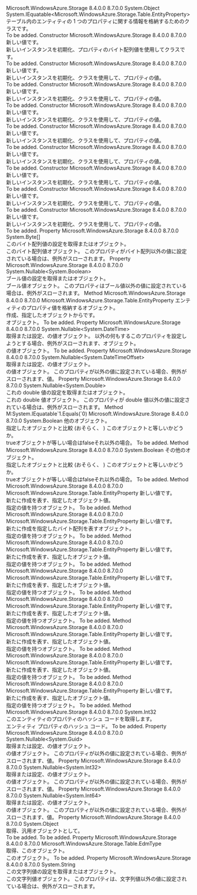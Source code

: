 <Type Name="EntityProperty" FullName="Microsoft.WindowsAzure.Storage.Table.EntityProperty">
  <TypeSignature Language="C#" Value="public sealed class EntityProperty : IEquatable&lt;Microsoft.WindowsAzure.Storage.Table.EntityProperty&gt;" />
  <TypeSignature Language="ILAsm" Value=".class public auto ansi sealed beforefieldinit EntityProperty extends System.Object implements class System.IEquatable`1&lt;class Microsoft.WindowsAzure.Storage.Table.EntityProperty&gt;" />
  <TypeSignature Language="DocId" Value="T:Microsoft.WindowsAzure.Storage.Table.EntityProperty" />
  <TypeSignature Language="VB.NET" Value="Public NotInheritable Class EntityProperty&#xA;Implements IEquatable(Of EntityProperty)" />
  <TypeSignature Language="F#" Value="type EntityProperty = class&#xA;    interface IEquatable&lt;EntityProperty&gt;" />
  <AssemblyInfo>
    <AssemblyName>Microsoft.WindowsAzure.Storage</AssemblyName>
    <AssemblyVersion>8.4.0.0</AssemblyVersion>
    <AssemblyVersion>8.7.0.0</AssemblyVersion>
  </AssemblyInfo>
  <Base>
    <BaseTypeName>System.Object</BaseTypeName>
  </Base>
  <Interfaces>
    <Interface>
      <InterfaceName>System.IEquatable&lt;Microsoft.WindowsAzure.Storage.Table.EntityProperty&gt;</InterfaceName>
    </Interface>
  </Interfaces>
  <Docs>
    <summary>
            テーブル内のエンティティの 1 つのプロパティに関する情報を格納するためのクラスです。
            </summary>
    <remarks>To be added.</remarks>
  </Docs>
  <Members>
    <Member MemberName=".ctor">
      <MemberSignature Language="C#" Value="public EntityProperty (byte[] input);" />
      <MemberSignature Language="ILAsm" Value=".method public hidebysig specialname rtspecialname instance void .ctor(unsigned int8[] input) cil managed" />
      <MemberSignature Language="DocId" Value="M:Microsoft.WindowsAzure.Storage.Table.EntityProperty.#ctor(System.Byte[])" />
      <MemberSignature Language="VB.NET" Value="Public Sub New (input As Byte())" />
      <MemberSignature Language="F#" Value="new Microsoft.WindowsAzure.Storage.Table.EntityProperty : byte[] -&gt; Microsoft.WindowsAzure.Storage.Table.EntityProperty" Usage="new Microsoft.WindowsAzure.Storage.Table.EntityProperty input" />
      <MemberType>Constructor</MemberType>
      <AssemblyInfo>
        <AssemblyName>Microsoft.WindowsAzure.Storage</AssemblyName>
        <AssemblyVersion>8.4.0.0</AssemblyVersion>
        <AssemblyVersion>8.7.0.0</AssemblyVersion>
      </AssemblyInfo>
      <Parameters>
        <Parameter Name="input" Type="System.Byte[]" />
      </Parameters>
      <Docs>
        <param name="input">新しい値<see cref="T:Microsoft.WindowsAzure.Storage.Table.EntityProperty" />です。</param>
        <summary>
            新しいインスタンスを初期化、<see cref="T:Microsoft.WindowsAzure.Storage.Table.EntityProperty" />プロパティのバイト配列値を使用してクラスです。
            </summary>
        <remarks>To be added.</remarks>
      </Docs>
    </Member>
    <Member MemberName=".ctor">
      <MemberSignature Language="C#" Value="public EntityProperty (Nullable&lt;bool&gt; input);" />
      <MemberSignature Language="ILAsm" Value=".method public hidebysig specialname rtspecialname instance void .ctor(valuetype System.Nullable`1&lt;bool&gt; input) cil managed" />
      <MemberSignature Language="DocId" Value="M:Microsoft.WindowsAzure.Storage.Table.EntityProperty.#ctor(System.Nullable{System.Boolean})" />
      <MemberSignature Language="VB.NET" Value="Public Sub New (input As Nullable(Of Boolean))" />
      <MemberSignature Language="F#" Value="new Microsoft.WindowsAzure.Storage.Table.EntityProperty : Nullable&lt;bool&gt; -&gt; Microsoft.WindowsAzure.Storage.Table.EntityProperty" Usage="new Microsoft.WindowsAzure.Storage.Table.EntityProperty input" />
      <MemberType>Constructor</MemberType>
      <AssemblyInfo>
        <AssemblyName>Microsoft.WindowsAzure.Storage</AssemblyName>
        <AssemblyVersion>8.4.0.0</AssemblyVersion>
        <AssemblyVersion>8.7.0.0</AssemblyVersion>
      </AssemblyInfo>
      <Parameters>
        <Parameter Name="input" Type="System.Nullable&lt;System.Boolean&gt;" />
      </Parameters>
      <Docs>
        <param name="input">新しい値<see cref="T:Microsoft.WindowsAzure.Storage.Table.EntityProperty" />です。</param>
        <summary>
            新しいインスタンスを初期化、<see cref="T:Microsoft.WindowsAzure.Storage.Table.EntityProperty" />クラスを使用して、<see cref="T:System.Boolean" />プロパティの値。
            </summary>
        <remarks>To be added.</remarks>
      </Docs>
    </Member>
    <Member MemberName=".ctor">
      <MemberSignature Language="C#" Value="public EntityProperty (Nullable&lt;DateTime&gt; input);" />
      <MemberSignature Language="ILAsm" Value=".method public hidebysig specialname rtspecialname instance void .ctor(valuetype System.Nullable`1&lt;valuetype System.DateTime&gt; input) cil managed" />
      <MemberSignature Language="DocId" Value="M:Microsoft.WindowsAzure.Storage.Table.EntityProperty.#ctor(System.Nullable{System.DateTime})" />
      <MemberSignature Language="VB.NET" Value="Public Sub New (input As Nullable(Of DateTime))" />
      <MemberSignature Language="F#" Value="new Microsoft.WindowsAzure.Storage.Table.EntityProperty : Nullable&lt;DateTime&gt; -&gt; Microsoft.WindowsAzure.Storage.Table.EntityProperty" Usage="new Microsoft.WindowsAzure.Storage.Table.EntityProperty input" />
      <MemberType>Constructor</MemberType>
      <AssemblyInfo>
        <AssemblyName>Microsoft.WindowsAzure.Storage</AssemblyName>
        <AssemblyVersion>8.4.0.0</AssemblyVersion>
        <AssemblyVersion>8.7.0.0</AssemblyVersion>
      </AssemblyInfo>
      <Parameters>
        <Parameter Name="input" Type="System.Nullable&lt;System.DateTime&gt;" />
      </Parameters>
      <Docs>
        <param name="input">新しい値<see cref="T:Microsoft.WindowsAzure.Storage.Table.EntityProperty" />です。</param>
        <summary>
            新しいインスタンスを初期化、<see cref="T:Microsoft.WindowsAzure.Storage.Table.EntityProperty" />クラスを使用して、<see cref="P:Microsoft.WindowsAzure.Storage.Table.EntityProperty.DateTime" />プロパティの値。
            </summary>
        <remarks>To be added.</remarks>
      </Docs>
    </Member>
    <Member MemberName=".ctor">
      <MemberSignature Language="C#" Value="public EntityProperty (Nullable&lt;DateTimeOffset&gt; input);" />
      <MemberSignature Language="ILAsm" Value=".method public hidebysig specialname rtspecialname instance void .ctor(valuetype System.Nullable`1&lt;valuetype System.DateTimeOffset&gt; input) cil managed" />
      <MemberSignature Language="DocId" Value="M:Microsoft.WindowsAzure.Storage.Table.EntityProperty.#ctor(System.Nullable{System.DateTimeOffset})" />
      <MemberSignature Language="VB.NET" Value="Public Sub New (input As Nullable(Of DateTimeOffset))" />
      <MemberSignature Language="F#" Value="new Microsoft.WindowsAzure.Storage.Table.EntityProperty : Nullable&lt;DateTimeOffset&gt; -&gt; Microsoft.WindowsAzure.Storage.Table.EntityProperty" Usage="new Microsoft.WindowsAzure.Storage.Table.EntityProperty input" />
      <MemberType>Constructor</MemberType>
      <AssemblyInfo>
        <AssemblyName>Microsoft.WindowsAzure.Storage</AssemblyName>
        <AssemblyVersion>8.4.0.0</AssemblyVersion>
        <AssemblyVersion>8.7.0.0</AssemblyVersion>
      </AssemblyInfo>
      <Parameters>
        <Parameter Name="input" Type="System.Nullable&lt;System.DateTimeOffset&gt;" />
      </Parameters>
      <Docs>
        <param name="input">新しい値<see cref="T:Microsoft.WindowsAzure.Storage.Table.EntityProperty" />です。</param>
        <summary>
            新しいインスタンスを初期化、<see cref="T:Microsoft.WindowsAzure.Storage.Table.EntityProperty" />クラスを使用して、<see cref="T:System.DateTimeOffset" />プロパティの値。
            </summary>
        <remarks>To be added.</remarks>
      </Docs>
    </Member>
    <Member MemberName=".ctor">
      <MemberSignature Language="C#" Value="public EntityProperty (Nullable&lt;double&gt; input);" />
      <MemberSignature Language="ILAsm" Value=".method public hidebysig specialname rtspecialname instance void .ctor(valuetype System.Nullable`1&lt;float64&gt; input) cil managed" />
      <MemberSignature Language="DocId" Value="M:Microsoft.WindowsAzure.Storage.Table.EntityProperty.#ctor(System.Nullable{System.Double})" />
      <MemberSignature Language="VB.NET" Value="Public Sub New (input As Nullable(Of Double))" />
      <MemberSignature Language="F#" Value="new Microsoft.WindowsAzure.Storage.Table.EntityProperty : Nullable&lt;double&gt; -&gt; Microsoft.WindowsAzure.Storage.Table.EntityProperty" Usage="new Microsoft.WindowsAzure.Storage.Table.EntityProperty input" />
      <MemberType>Constructor</MemberType>
      <AssemblyInfo>
        <AssemblyName>Microsoft.WindowsAzure.Storage</AssemblyName>
        <AssemblyVersion>8.4.0.0</AssemblyVersion>
        <AssemblyVersion>8.7.0.0</AssemblyVersion>
      </AssemblyInfo>
      <Parameters>
        <Parameter Name="input" Type="System.Nullable&lt;System.Double&gt;" />
      </Parameters>
      <Docs>
        <param name="input">新しい値<see cref="T:Microsoft.WindowsAzure.Storage.Table.EntityProperty" />です。</param>
        <summary>
            新しいインスタンスを初期化、<see cref="T:Microsoft.WindowsAzure.Storage.Table.EntityProperty" />クラスを使用して、<see cref="T:System.Double" />プロパティの値。
            </summary>
        <remarks>To be added.</remarks>
      </Docs>
    </Member>
    <Member MemberName=".ctor">
      <MemberSignature Language="C#" Value="public EntityProperty (Nullable&lt;Guid&gt; input);" />
      <MemberSignature Language="ILAsm" Value=".method public hidebysig specialname rtspecialname instance void .ctor(valuetype System.Nullable`1&lt;valuetype System.Guid&gt; input) cil managed" />
      <MemberSignature Language="DocId" Value="M:Microsoft.WindowsAzure.Storage.Table.EntityProperty.#ctor(System.Nullable{System.Guid})" />
      <MemberSignature Language="VB.NET" Value="Public Sub New (input As Nullable(Of Guid))" />
      <MemberSignature Language="F#" Value="new Microsoft.WindowsAzure.Storage.Table.EntityProperty : Nullable&lt;Guid&gt; -&gt; Microsoft.WindowsAzure.Storage.Table.EntityProperty" Usage="new Microsoft.WindowsAzure.Storage.Table.EntityProperty input" />
      <MemberType>Constructor</MemberType>
      <AssemblyInfo>
        <AssemblyName>Microsoft.WindowsAzure.Storage</AssemblyName>
        <AssemblyVersion>8.4.0.0</AssemblyVersion>
        <AssemblyVersion>8.7.0.0</AssemblyVersion>
      </AssemblyInfo>
      <Parameters>
        <Parameter Name="input" Type="System.Nullable&lt;System.Guid&gt;" />
      </Parameters>
      <Docs>
        <param name="input">新しい値<see cref="T:Microsoft.WindowsAzure.Storage.Table.EntityProperty" />です。</param>
        <summary>
            新しいインスタンスを初期化、<see cref="T:Microsoft.WindowsAzure.Storage.Table.EntityProperty" />クラスを使用して、<see cref="T:System.Guid" />プロパティの値。
            </summary>
        <remarks>To be added.</remarks>
      </Docs>
    </Member>
    <Member MemberName=".ctor">
      <MemberSignature Language="C#" Value="public EntityProperty (Nullable&lt;int&gt; input);" />
      <MemberSignature Language="ILAsm" Value=".method public hidebysig specialname rtspecialname instance void .ctor(valuetype System.Nullable`1&lt;int32&gt; input) cil managed" />
      <MemberSignature Language="DocId" Value="M:Microsoft.WindowsAzure.Storage.Table.EntityProperty.#ctor(System.Nullable{System.Int32})" />
      <MemberSignature Language="VB.NET" Value="Public Sub New (input As Nullable(Of Integer))" />
      <MemberSignature Language="F#" Value="new Microsoft.WindowsAzure.Storage.Table.EntityProperty : Nullable&lt;int&gt; -&gt; Microsoft.WindowsAzure.Storage.Table.EntityProperty" Usage="new Microsoft.WindowsAzure.Storage.Table.EntityProperty input" />
      <MemberType>Constructor</MemberType>
      <AssemblyInfo>
        <AssemblyName>Microsoft.WindowsAzure.Storage</AssemblyName>
        <AssemblyVersion>8.4.0.0</AssemblyVersion>
        <AssemblyVersion>8.7.0.0</AssemblyVersion>
      </AssemblyInfo>
      <Parameters>
        <Parameter Name="input" Type="System.Nullable&lt;System.Int32&gt;" />
      </Parameters>
      <Docs>
        <param name="input">新しい値<see cref="T:Microsoft.WindowsAzure.Storage.Table.EntityProperty" />です。</param>
        <summary>
            新しいインスタンスを初期化、<see cref="T:Microsoft.WindowsAzure.Storage.Table.EntityProperty" />クラスを使用して、<see cref="T:System.Int32" />プロパティの値。
            </summary>
        <remarks>To be added.</remarks>
      </Docs>
    </Member>
    <Member MemberName=".ctor">
      <MemberSignature Language="C#" Value="public EntityProperty (Nullable&lt;long&gt; input);" />
      <MemberSignature Language="ILAsm" Value=".method public hidebysig specialname rtspecialname instance void .ctor(valuetype System.Nullable`1&lt;int64&gt; input) cil managed" />
      <MemberSignature Language="DocId" Value="M:Microsoft.WindowsAzure.Storage.Table.EntityProperty.#ctor(System.Nullable{System.Int64})" />
      <MemberSignature Language="VB.NET" Value="Public Sub New (input As Nullable(Of Long))" />
      <MemberSignature Language="F#" Value="new Microsoft.WindowsAzure.Storage.Table.EntityProperty : Nullable&lt;int64&gt; -&gt; Microsoft.WindowsAzure.Storage.Table.EntityProperty" Usage="new Microsoft.WindowsAzure.Storage.Table.EntityProperty input" />
      <MemberType>Constructor</MemberType>
      <AssemblyInfo>
        <AssemblyName>Microsoft.WindowsAzure.Storage</AssemblyName>
        <AssemblyVersion>8.4.0.0</AssemblyVersion>
        <AssemblyVersion>8.7.0.0</AssemblyVersion>
      </AssemblyInfo>
      <Parameters>
        <Parameter Name="input" Type="System.Nullable&lt;System.Int64&gt;" />
      </Parameters>
      <Docs>
        <param name="input">新しい値<see cref="T:Microsoft.WindowsAzure.Storage.Table.EntityProperty" />です。</param>
        <summary>
            新しいインスタンスを初期化、<see cref="T:Microsoft.WindowsAzure.Storage.Table.EntityProperty" />クラスを使用して、<see cref="T:System.Int64" />プロパティの値。
            </summary>
        <remarks>To be added.</remarks>
      </Docs>
    </Member>
    <Member MemberName=".ctor">
      <MemberSignature Language="C#" Value="public EntityProperty (string input);" />
      <MemberSignature Language="ILAsm" Value=".method public hidebysig specialname rtspecialname instance void .ctor(string input) cil managed" />
      <MemberSignature Language="DocId" Value="M:Microsoft.WindowsAzure.Storage.Table.EntityProperty.#ctor(System.String)" />
      <MemberSignature Language="VB.NET" Value="Public Sub New (input As String)" />
      <MemberSignature Language="F#" Value="new Microsoft.WindowsAzure.Storage.Table.EntityProperty : string -&gt; Microsoft.WindowsAzure.Storage.Table.EntityProperty" Usage="new Microsoft.WindowsAzure.Storage.Table.EntityProperty input" />
      <MemberType>Constructor</MemberType>
      <AssemblyInfo>
        <AssemblyName>Microsoft.WindowsAzure.Storage</AssemblyName>
        <AssemblyVersion>8.4.0.0</AssemblyVersion>
        <AssemblyVersion>8.7.0.0</AssemblyVersion>
      </AssemblyInfo>
      <Parameters>
        <Parameter Name="input" Type="System.String" />
      </Parameters>
      <Docs>
        <param name="input">新しい値<see cref="T:Microsoft.WindowsAzure.Storage.Table.EntityProperty" />です。</param>
        <summary>
            新しいインスタンスを初期化、<see cref="T:Microsoft.WindowsAzure.Storage.Table.EntityProperty" />クラスを使用して、<see cref="T:System.String" />プロパティの値。
            </summary>
        <remarks>To be added.</remarks>
      </Docs>
    </Member>
    <Member MemberName="BinaryValue">
      <MemberSignature Language="C#" Value="public byte[] BinaryValue { get; set; }" />
      <MemberSignature Language="ILAsm" Value=".property instance unsigned int8[] BinaryValue" />
      <MemberSignature Language="DocId" Value="P:Microsoft.WindowsAzure.Storage.Table.EntityProperty.BinaryValue" />
      <MemberSignature Language="VB.NET" Value="Public Property BinaryValue As Byte()" />
      <MemberSignature Language="F#" Value="member this.BinaryValue : byte[] with get, set" Usage="Microsoft.WindowsAzure.Storage.Table.EntityProperty.BinaryValue" />
      <MemberType>Property</MemberType>
      <AssemblyInfo>
        <AssemblyName>Microsoft.WindowsAzure.Storage</AssemblyName>
        <AssemblyVersion>8.4.0.0</AssemblyVersion>
        <AssemblyVersion>8.7.0.0</AssemblyVersion>
      </AssemblyInfo>
      <ReturnValue>
        <ReturnType>System.Byte[]</ReturnType>
      </ReturnValue>
      <Docs>
        <summary>
            このバイト配列値の設定を取得または<see cref="T:Microsoft.WindowsAzure.Storage.Table.EntityProperty" />オブジェクト。
            </summary>
        <value>このバイト配列値<see cref="T:Microsoft.WindowsAzure.Storage.Table.EntityProperty" />オブジェクト。</value>
        <remarks>このプロパティがバイト配列以外の値に設定されている場合は、例外がスローされます。</remarks>
      </Docs>
    </Member>
    <Member MemberName="BooleanValue">
      <MemberSignature Language="C#" Value="public Nullable&lt;bool&gt; BooleanValue { get; set; }" />
      <MemberSignature Language="ILAsm" Value=".property instance valuetype System.Nullable`1&lt;bool&gt; BooleanValue" />
      <MemberSignature Language="DocId" Value="P:Microsoft.WindowsAzure.Storage.Table.EntityProperty.BooleanValue" />
      <MemberSignature Language="VB.NET" Value="Public Property BooleanValue As Nullable(Of Boolean)" />
      <MemberSignature Language="F#" Value="member this.BooleanValue : Nullable&lt;bool&gt; with get, set" Usage="Microsoft.WindowsAzure.Storage.Table.EntityProperty.BooleanValue" />
      <MemberType>Property</MemberType>
      <AssemblyInfo>
        <AssemblyName>Microsoft.WindowsAzure.Storage</AssemblyName>
        <AssemblyVersion>8.4.0.0</AssemblyVersion>
        <AssemblyVersion>8.7.0.0</AssemblyVersion>
      </AssemblyInfo>
      <ReturnValue>
        <ReturnType>System.Nullable&lt;System.Boolean&gt;</ReturnType>
      </ReturnValue>
      <Docs>
        <summary>
            ブール値の設定を取得または<see cref="T:Microsoft.WindowsAzure.Storage.Table.EntityProperty" />オブジェクト。
            </summary>
        <value>ブール値<see cref="T:Microsoft.WindowsAzure.Storage.Table.EntityProperty" />オブジェクト。</value>
        <remarks>このプロパティはブール値以外の値に設定されている場合は、例外がスローされます。</remarks>
      </Docs>
    </Member>
    <Member MemberName="CreateEntityPropertyFromObject">
      <MemberSignature Language="C#" Value="public static Microsoft.WindowsAzure.Storage.Table.EntityProperty CreateEntityPropertyFromObject (object entityValue);" />
      <MemberSignature Language="ILAsm" Value=".method public static hidebysig class Microsoft.WindowsAzure.Storage.Table.EntityProperty CreateEntityPropertyFromObject(object entityValue) cil managed" />
      <MemberSignature Language="DocId" Value="M:Microsoft.WindowsAzure.Storage.Table.EntityProperty.CreateEntityPropertyFromObject(System.Object)" />
      <MemberSignature Language="VB.NET" Value="Public Shared Function CreateEntityPropertyFromObject (entityValue As Object) As EntityProperty" />
      <MemberSignature Language="F#" Value="static member CreateEntityPropertyFromObject : obj -&gt; Microsoft.WindowsAzure.Storage.Table.EntityProperty" Usage="Microsoft.WindowsAzure.Storage.Table.EntityProperty.CreateEntityPropertyFromObject entityValue" />
      <MemberType>Method</MemberType>
      <AssemblyInfo>
        <AssemblyName>Microsoft.WindowsAzure.Storage</AssemblyName>
        <AssemblyVersion>8.4.0.0</AssemblyVersion>
        <AssemblyVersion>8.7.0.0</AssemblyVersion>
      </AssemblyInfo>
      <ReturnValue>
        <ReturnType>Microsoft.WindowsAzure.Storage.Table.EntityProperty</ReturnType>
      </ReturnValue>
      <Parameters>
        <Parameter Name="entityValue" Type="System.Object" />
      </Parameters>
      <Docs>
        <param name="entityValue">エンティティのプロパティ値を格納するオブジェクト。</param>
        <summary>
            作成、<see cref="T:Microsoft.WindowsAzure.Storage.Table.EntityProperty" />指定したオブジェクトからです。
            </summary>
        <returns><see cref="T:Microsoft.WindowsAzure.Storage.Table.EntityProperty" /> オブジェクト。</returns>
        <remarks>To be added.</remarks>
      </Docs>
    </Member>
    <Member MemberName="DateTime">
      <MemberSignature Language="C#" Value="public Nullable&lt;DateTime&gt; DateTime { get; set; }" />
      <MemberSignature Language="ILAsm" Value=".property instance valuetype System.Nullable`1&lt;valuetype System.DateTime&gt; DateTime" />
      <MemberSignature Language="DocId" Value="P:Microsoft.WindowsAzure.Storage.Table.EntityProperty.DateTime" />
      <MemberSignature Language="VB.NET" Value="Public Property DateTime As Nullable(Of DateTime)" />
      <MemberSignature Language="F#" Value="member this.DateTime : Nullable&lt;DateTime&gt; with get, set" Usage="Microsoft.WindowsAzure.Storage.Table.EntityProperty.DateTime" />
      <MemberType>Property</MemberType>
      <AssemblyInfo>
        <AssemblyName>Microsoft.WindowsAzure.Storage</AssemblyName>
        <AssemblyVersion>8.4.0.0</AssemblyVersion>
        <AssemblyVersion>8.7.0.0</AssemblyVersion>
      </AssemblyInfo>
      <ReturnValue>
        <ReturnType>System.Nullable&lt;System.DateTime&gt;</ReturnType>
      </ReturnValue>
      <Docs>
        <summary>
            取得または設定、<see cref="P:Microsoft.WindowsAzure.Storage.Table.EntityProperty.DateTime" />の値<see cref="T:Microsoft.WindowsAzure.Storage.Table.EntityProperty" />オブジェクト。
            以外の何もするこのプロパティを設定しようとする場合、例外がスローされます、<see cref="P:Microsoft.WindowsAzure.Storage.Table.EntityProperty.DateTime" />オブジェクト。
            </summary>
        <value><see cref="P:Microsoft.WindowsAzure.Storage.Table.EntityProperty.DateTime" />の値<see cref="T:Microsoft.WindowsAzure.Storage.Table.EntityProperty" />オブジェクト。</value>
        <remarks>To be added.</remarks>
      </Docs>
    </Member>
    <Member MemberName="DateTimeOffsetValue">
      <MemberSignature Language="C#" Value="public Nullable&lt;DateTimeOffset&gt; DateTimeOffsetValue { get; set; }" />
      <MemberSignature Language="ILAsm" Value=".property instance valuetype System.Nullable`1&lt;valuetype System.DateTimeOffset&gt; DateTimeOffsetValue" />
      <MemberSignature Language="DocId" Value="P:Microsoft.WindowsAzure.Storage.Table.EntityProperty.DateTimeOffsetValue" />
      <MemberSignature Language="VB.NET" Value="Public Property DateTimeOffsetValue As Nullable(Of DateTimeOffset)" />
      <MemberSignature Language="F#" Value="member this.DateTimeOffsetValue : Nullable&lt;DateTimeOffset&gt; with get, set" Usage="Microsoft.WindowsAzure.Storage.Table.EntityProperty.DateTimeOffsetValue" />
      <MemberType>Property</MemberType>
      <AssemblyInfo>
        <AssemblyName>Microsoft.WindowsAzure.Storage</AssemblyName>
        <AssemblyVersion>8.4.0.0</AssemblyVersion>
        <AssemblyVersion>8.7.0.0</AssemblyVersion>
      </AssemblyInfo>
      <ReturnValue>
        <ReturnType>System.Nullable&lt;System.DateTimeOffset&gt;</ReturnType>
      </ReturnValue>
      <Docs>
        <summary>
            取得または設定、<see cref="T:System.DateTimeOffset" />の値<see cref="T:Microsoft.WindowsAzure.Storage.Table.EntityProperty" />オブジェクト。
            </summary>
        <value><see cref="T:System.DateTimeOffset" />の値<see cref="T:Microsoft.WindowsAzure.Storage.Table.EntityProperty" />オブジェクト。</value>
        <remarks>このプロパティが以外の値に設定されている場合、例外がスローされます、<see cref="T:System.DateTimeOffset" />値。</remarks>
      </Docs>
    </Member>
    <Member MemberName="DoubleValue">
      <MemberSignature Language="C#" Value="public Nullable&lt;double&gt; DoubleValue { get; set; }" />
      <MemberSignature Language="ILAsm" Value=".property instance valuetype System.Nullable`1&lt;float64&gt; DoubleValue" />
      <MemberSignature Language="DocId" Value="P:Microsoft.WindowsAzure.Storage.Table.EntityProperty.DoubleValue" />
      <MemberSignature Language="VB.NET" Value="Public Property DoubleValue As Nullable(Of Double)" />
      <MemberSignature Language="F#" Value="member this.DoubleValue : Nullable&lt;double&gt; with get, set" Usage="Microsoft.WindowsAzure.Storage.Table.EntityProperty.DoubleValue" />
      <MemberType>Property</MemberType>
      <AssemblyInfo>
        <AssemblyName>Microsoft.WindowsAzure.Storage</AssemblyName>
        <AssemblyVersion>8.4.0.0</AssemblyVersion>
        <AssemblyVersion>8.7.0.0</AssemblyVersion>
      </AssemblyInfo>
      <ReturnValue>
        <ReturnType>System.Nullable&lt;System.Double&gt;</ReturnType>
      </ReturnValue>
      <Docs>
        <summary>
            これの double 値の設定を取得または<see cref="T:Microsoft.WindowsAzure.Storage.Table.EntityProperty" />オブジェクト。
            </summary>
        <value>これの double 値<see cref="T:Microsoft.WindowsAzure.Storage.Table.EntityProperty" />オブジェクト。</value>
        <remarks>このプロパティが double 値以外の値に設定されている場合は、例外がスローされます。</remarks>
      </Docs>
    </Member>
    <Member MemberName="Equals">
      <MemberSignature Language="C#" Value="public bool Equals (Microsoft.WindowsAzure.Storage.Table.EntityProperty other);" />
      <MemberSignature Language="ILAsm" Value=".method public hidebysig newslot virtual instance bool Equals(class Microsoft.WindowsAzure.Storage.Table.EntityProperty other) cil managed" />
      <MemberSignature Language="DocId" Value="M:Microsoft.WindowsAzure.Storage.Table.EntityProperty.Equals(Microsoft.WindowsAzure.Storage.Table.EntityProperty)" />
      <MemberSignature Language="VB.NET" Value="Public Function Equals (other As EntityProperty) As Boolean" />
      <MemberSignature Language="F#" Value="override this.Equals : Microsoft.WindowsAzure.Storage.Table.EntityProperty -&gt; bool" Usage="entityProperty.Equals other" />
      <MemberType>Method</MemberType>
      <Implements>
        <InterfaceMember>M:System.IEquatable`1.Equals(`0)</InterfaceMember>
      </Implements>
      <AssemblyInfo>
        <AssemblyName>Microsoft.WindowsAzure.Storage</AssemblyName>
        <AssemblyVersion>8.4.0.0</AssemblyVersion>
        <AssemblyVersion>8.7.0.0</AssemblyVersion>
      </AssemblyInfo>
      <ReturnValue>
        <ReturnType>System.Boolean</ReturnType>
      </ReturnValue>
      <Parameters>
        <Parameter Name="other" Type="Microsoft.WindowsAzure.Storage.Table.EntityProperty" />
      </Parameters>
      <Docs>
        <param name="other">他の<see cref="T:Microsoft.WindowsAzure.Storage.Table.EntityProperty" />オブジェクト。</param>
        <summary>
            指定したオブジェクトと比較 (おそらく、 <see cref="T:Microsoft.WindowsAzure.Storage.Table.EntityProperty" />) このオブジェクトと等しいかどうか。
            </summary>
        <returns>
          <c>true</c>オブジェクトが等しい場合は<c>false</c>それ以外の場合。</returns>
        <remarks>To be added.</remarks>
      </Docs>
    </Member>
    <Member MemberName="Equals">
      <MemberSignature Language="C#" Value="public override bool Equals (object obj);" />
      <MemberSignature Language="ILAsm" Value=".method public hidebysig virtual instance bool Equals(object obj) cil managed" />
      <MemberSignature Language="DocId" Value="M:Microsoft.WindowsAzure.Storage.Table.EntityProperty.Equals(System.Object)" />
      <MemberSignature Language="VB.NET" Value="Public Overrides Function Equals (obj As Object) As Boolean" />
      <MemberSignature Language="F#" Value="override this.Equals : obj -&gt; bool" Usage="entityProperty.Equals obj" />
      <MemberType>Method</MemberType>
      <AssemblyInfo>
        <AssemblyName>Microsoft.WindowsAzure.Storage</AssemblyName>
        <AssemblyVersion>8.4.0.0</AssemblyVersion>
        <AssemblyVersion>8.7.0.0</AssemblyVersion>
      </AssemblyInfo>
      <ReturnValue>
        <ReturnType>System.Boolean</ReturnType>
      </ReturnValue>
      <Parameters>
        <Parameter Name="obj" Type="System.Object" />
      </Parameters>
      <Docs>
        <param name="obj">その他のオブジェクト。</param>
        <summary>
            指定したオブジェクトと比較 (おそらく、 <see cref="T:Microsoft.WindowsAzure.Storage.Table.EntityProperty" />) このオブジェクトと等しいかどうか。
            </summary>
        <returns>
          <c>true</c>オブジェクトが等しい場合は<c>false</c>それ以外の場合。</returns>
        <remarks>To be added.</remarks>
      </Docs>
    </Member>
    <Member MemberName="GeneratePropertyForBool">
      <MemberSignature Language="C#" Value="public static Microsoft.WindowsAzure.Storage.Table.EntityProperty GeneratePropertyForBool (Nullable&lt;bool&gt; input);" />
      <MemberSignature Language="ILAsm" Value=".method public static hidebysig class Microsoft.WindowsAzure.Storage.Table.EntityProperty GeneratePropertyForBool(valuetype System.Nullable`1&lt;bool&gt; input) cil managed" />
      <MemberSignature Language="DocId" Value="M:Microsoft.WindowsAzure.Storage.Table.EntityProperty.GeneratePropertyForBool(System.Nullable{System.Boolean})" />
      <MemberSignature Language="VB.NET" Value="Public Shared Function GeneratePropertyForBool (input As Nullable(Of Boolean)) As EntityProperty" />
      <MemberSignature Language="F#" Value="static member GeneratePropertyForBool : Nullable&lt;bool&gt; -&gt; Microsoft.WindowsAzure.Storage.Table.EntityProperty" Usage="Microsoft.WindowsAzure.Storage.Table.EntityProperty.GeneratePropertyForBool input" />
      <MemberType>Method</MemberType>
      <AssemblyInfo>
        <AssemblyName>Microsoft.WindowsAzure.Storage</AssemblyName>
        <AssemblyVersion>8.4.0.0</AssemblyVersion>
        <AssemblyVersion>8.7.0.0</AssemblyVersion>
      </AssemblyInfo>
      <ReturnValue>
        <ReturnType>Microsoft.WindowsAzure.Storage.Table.EntityProperty</ReturnType>
      </ReturnValue>
      <Parameters>
        <Parameter Name="input" Type="System.Nullable&lt;System.Boolean&gt;" />
      </Parameters>
      <Docs>
        <param name="input">新しい値<see cref="T:Microsoft.WindowsAzure.Storage.Table.EntityProperty" />です。</param>
        <summary>
            新たに作成<see cref="T:Microsoft.WindowsAzure.Storage.Table.EntityProperty" />を表す、指定したオブジェクト<see cref="T:System.Boolean" />値。
            </summary>
        <returns><see cref="T:Microsoft.WindowsAzure.Storage.Table.EntityProperty" />指定の値を持つオブジェクト。</returns>
        <remarks>To be added.</remarks>
      </Docs>
    </Member>
    <Member MemberName="GeneratePropertyForByteArray">
      <MemberSignature Language="C#" Value="public static Microsoft.WindowsAzure.Storage.Table.EntityProperty GeneratePropertyForByteArray (byte[] input);" />
      <MemberSignature Language="ILAsm" Value=".method public static hidebysig class Microsoft.WindowsAzure.Storage.Table.EntityProperty GeneratePropertyForByteArray(unsigned int8[] input) cil managed" />
      <MemberSignature Language="DocId" Value="M:Microsoft.WindowsAzure.Storage.Table.EntityProperty.GeneratePropertyForByteArray(System.Byte[])" />
      <MemberSignature Language="VB.NET" Value="Public Shared Function GeneratePropertyForByteArray (input As Byte()) As EntityProperty" />
      <MemberSignature Language="F#" Value="static member GeneratePropertyForByteArray : byte[] -&gt; Microsoft.WindowsAzure.Storage.Table.EntityProperty" Usage="Microsoft.WindowsAzure.Storage.Table.EntityProperty.GeneratePropertyForByteArray input" />
      <MemberType>Method</MemberType>
      <AssemblyInfo>
        <AssemblyName>Microsoft.WindowsAzure.Storage</AssemblyName>
        <AssemblyVersion>8.4.0.0</AssemblyVersion>
        <AssemblyVersion>8.7.0.0</AssemblyVersion>
      </AssemblyInfo>
      <ReturnValue>
        <ReturnType>Microsoft.WindowsAzure.Storage.Table.EntityProperty</ReturnType>
      </ReturnValue>
      <Parameters>
        <Parameter Name="input" Type="System.Byte[]" />
      </Parameters>
      <Docs>
        <param name="input">新しい値<see cref="T:Microsoft.WindowsAzure.Storage.Table.EntityProperty" />です。</param>
        <summary>
            新たに作成<see cref="T:Microsoft.WindowsAzure.Storage.Table.EntityProperty" />を指定したバイト配列を表すオブジェクト。
            </summary>
        <returns><see cref="T:Microsoft.WindowsAzure.Storage.Table.EntityProperty" />指定の値を持つオブジェクト。</returns>
        <remarks>To be added.</remarks>
      </Docs>
    </Member>
    <Member MemberName="GeneratePropertyForDateTimeOffset">
      <MemberSignature Language="C#" Value="public static Microsoft.WindowsAzure.Storage.Table.EntityProperty GeneratePropertyForDateTimeOffset (Nullable&lt;DateTimeOffset&gt; input);" />
      <MemberSignature Language="ILAsm" Value=".method public static hidebysig class Microsoft.WindowsAzure.Storage.Table.EntityProperty GeneratePropertyForDateTimeOffset(valuetype System.Nullable`1&lt;valuetype System.DateTimeOffset&gt; input) cil managed" />
      <MemberSignature Language="DocId" Value="M:Microsoft.WindowsAzure.Storage.Table.EntityProperty.GeneratePropertyForDateTimeOffset(System.Nullable{System.DateTimeOffset})" />
      <MemberSignature Language="VB.NET" Value="Public Shared Function GeneratePropertyForDateTimeOffset (input As Nullable(Of DateTimeOffset)) As EntityProperty" />
      <MemberSignature Language="F#" Value="static member GeneratePropertyForDateTimeOffset : Nullable&lt;DateTimeOffset&gt; -&gt; Microsoft.WindowsAzure.Storage.Table.EntityProperty" Usage="Microsoft.WindowsAzure.Storage.Table.EntityProperty.GeneratePropertyForDateTimeOffset input" />
      <MemberType>Method</MemberType>
      <AssemblyInfo>
        <AssemblyName>Microsoft.WindowsAzure.Storage</AssemblyName>
        <AssemblyVersion>8.4.0.0</AssemblyVersion>
        <AssemblyVersion>8.7.0.0</AssemblyVersion>
      </AssemblyInfo>
      <ReturnValue>
        <ReturnType>Microsoft.WindowsAzure.Storage.Table.EntityProperty</ReturnType>
      </ReturnValue>
      <Parameters>
        <Parameter Name="input" Type="System.Nullable&lt;System.DateTimeOffset&gt;" />
      </Parameters>
      <Docs>
        <param name="input">新しい値<see cref="T:Microsoft.WindowsAzure.Storage.Table.EntityProperty" />です。</param>
        <summary>
            新たに作成<see cref="T:Microsoft.WindowsAzure.Storage.Table.EntityProperty" />を表す、指定したオブジェクト<see cref="T:System.DateTimeOffset" />値。
            </summary>
        <returns><see cref="T:Microsoft.WindowsAzure.Storage.Table.EntityProperty" />指定の値を持つオブジェクト。</returns>
        <remarks>To be added.</remarks>
      </Docs>
    </Member>
    <Member MemberName="GeneratePropertyForDouble">
      <MemberSignature Language="C#" Value="public static Microsoft.WindowsAzure.Storage.Table.EntityProperty GeneratePropertyForDouble (Nullable&lt;double&gt; input);" />
      <MemberSignature Language="ILAsm" Value=".method public static hidebysig class Microsoft.WindowsAzure.Storage.Table.EntityProperty GeneratePropertyForDouble(valuetype System.Nullable`1&lt;float64&gt; input) cil managed" />
      <MemberSignature Language="DocId" Value="M:Microsoft.WindowsAzure.Storage.Table.EntityProperty.GeneratePropertyForDouble(System.Nullable{System.Double})" />
      <MemberSignature Language="VB.NET" Value="Public Shared Function GeneratePropertyForDouble (input As Nullable(Of Double)) As EntityProperty" />
      <MemberSignature Language="F#" Value="static member GeneratePropertyForDouble : Nullable&lt;double&gt; -&gt; Microsoft.WindowsAzure.Storage.Table.EntityProperty" Usage="Microsoft.WindowsAzure.Storage.Table.EntityProperty.GeneratePropertyForDouble input" />
      <MemberType>Method</MemberType>
      <AssemblyInfo>
        <AssemblyName>Microsoft.WindowsAzure.Storage</AssemblyName>
        <AssemblyVersion>8.4.0.0</AssemblyVersion>
        <AssemblyVersion>8.7.0.0</AssemblyVersion>
      </AssemblyInfo>
      <ReturnValue>
        <ReturnType>Microsoft.WindowsAzure.Storage.Table.EntityProperty</ReturnType>
      </ReturnValue>
      <Parameters>
        <Parameter Name="input" Type="System.Nullable&lt;System.Double&gt;" />
      </Parameters>
      <Docs>
        <param name="input">新しい値<see cref="T:Microsoft.WindowsAzure.Storage.Table.EntityProperty" />です。</param>
        <summary>
            新たに作成<see cref="T:Microsoft.WindowsAzure.Storage.Table.EntityProperty" />を表す、指定したオブジェクト<see cref="T:System.Double" />値。
            </summary>
        <returns><see cref="T:Microsoft.WindowsAzure.Storage.Table.EntityProperty" />指定の値を持つオブジェクト。</returns>
        <remarks>To be added.</remarks>
      </Docs>
    </Member>
    <Member MemberName="GeneratePropertyForGuid">
      <MemberSignature Language="C#" Value="public static Microsoft.WindowsAzure.Storage.Table.EntityProperty GeneratePropertyForGuid (Nullable&lt;Guid&gt; input);" />
      <MemberSignature Language="ILAsm" Value=".method public static hidebysig class Microsoft.WindowsAzure.Storage.Table.EntityProperty GeneratePropertyForGuid(valuetype System.Nullable`1&lt;valuetype System.Guid&gt; input) cil managed" />
      <MemberSignature Language="DocId" Value="M:Microsoft.WindowsAzure.Storage.Table.EntityProperty.GeneratePropertyForGuid(System.Nullable{System.Guid})" />
      <MemberSignature Language="VB.NET" Value="Public Shared Function GeneratePropertyForGuid (input As Nullable(Of Guid)) As EntityProperty" />
      <MemberSignature Language="F#" Value="static member GeneratePropertyForGuid : Nullable&lt;Guid&gt; -&gt; Microsoft.WindowsAzure.Storage.Table.EntityProperty" Usage="Microsoft.WindowsAzure.Storage.Table.EntityProperty.GeneratePropertyForGuid input" />
      <MemberType>Method</MemberType>
      <AssemblyInfo>
        <AssemblyName>Microsoft.WindowsAzure.Storage</AssemblyName>
        <AssemblyVersion>8.4.0.0</AssemblyVersion>
        <AssemblyVersion>8.7.0.0</AssemblyVersion>
      </AssemblyInfo>
      <ReturnValue>
        <ReturnType>Microsoft.WindowsAzure.Storage.Table.EntityProperty</ReturnType>
      </ReturnValue>
      <Parameters>
        <Parameter Name="input" Type="System.Nullable&lt;System.Guid&gt;" />
      </Parameters>
      <Docs>
        <param name="input">新しい値<see cref="T:Microsoft.WindowsAzure.Storage.Table.EntityProperty" />です。</param>
        <summary>
            新たに作成<see cref="T:Microsoft.WindowsAzure.Storage.Table.EntityProperty" />を表す、指定したオブジェクト<see cref="T:System.Guid" />値。
            </summary>
        <returns><see cref="T:Microsoft.WindowsAzure.Storage.Table.EntityProperty" />指定の値を持つオブジェクト。</returns>
        <remarks>To be added.</remarks>
      </Docs>
    </Member>
    <Member MemberName="GeneratePropertyForInt">
      <MemberSignature Language="C#" Value="public static Microsoft.WindowsAzure.Storage.Table.EntityProperty GeneratePropertyForInt (Nullable&lt;int&gt; input);" />
      <MemberSignature Language="ILAsm" Value=".method public static hidebysig class Microsoft.WindowsAzure.Storage.Table.EntityProperty GeneratePropertyForInt(valuetype System.Nullable`1&lt;int32&gt; input) cil managed" />
      <MemberSignature Language="DocId" Value="M:Microsoft.WindowsAzure.Storage.Table.EntityProperty.GeneratePropertyForInt(System.Nullable{System.Int32})" />
      <MemberSignature Language="VB.NET" Value="Public Shared Function GeneratePropertyForInt (input As Nullable(Of Integer)) As EntityProperty" />
      <MemberSignature Language="F#" Value="static member GeneratePropertyForInt : Nullable&lt;int&gt; -&gt; Microsoft.WindowsAzure.Storage.Table.EntityProperty" Usage="Microsoft.WindowsAzure.Storage.Table.EntityProperty.GeneratePropertyForInt input" />
      <MemberType>Method</MemberType>
      <AssemblyInfo>
        <AssemblyName>Microsoft.WindowsAzure.Storage</AssemblyName>
        <AssemblyVersion>8.4.0.0</AssemblyVersion>
        <AssemblyVersion>8.7.0.0</AssemblyVersion>
      </AssemblyInfo>
      <ReturnValue>
        <ReturnType>Microsoft.WindowsAzure.Storage.Table.EntityProperty</ReturnType>
      </ReturnValue>
      <Parameters>
        <Parameter Name="input" Type="System.Nullable&lt;System.Int32&gt;" />
      </Parameters>
      <Docs>
        <param name="input">新しい値<see cref="T:Microsoft.WindowsAzure.Storage.Table.EntityProperty" />です。</param>
        <summary>
            新たに作成<see cref="T:Microsoft.WindowsAzure.Storage.Table.EntityProperty" />を表す、指定したオブジェクト<see cref="T:System.Int32" />値。
            </summary>
        <returns><see cref="T:Microsoft.WindowsAzure.Storage.Table.EntityProperty" />指定の値を持つオブジェクト。</returns>
        <remarks>To be added.</remarks>
      </Docs>
    </Member>
    <Member MemberName="GeneratePropertyForLong">
      <MemberSignature Language="C#" Value="public static Microsoft.WindowsAzure.Storage.Table.EntityProperty GeneratePropertyForLong (Nullable&lt;long&gt; input);" />
      <MemberSignature Language="ILAsm" Value=".method public static hidebysig class Microsoft.WindowsAzure.Storage.Table.EntityProperty GeneratePropertyForLong(valuetype System.Nullable`1&lt;int64&gt; input) cil managed" />
      <MemberSignature Language="DocId" Value="M:Microsoft.WindowsAzure.Storage.Table.EntityProperty.GeneratePropertyForLong(System.Nullable{System.Int64})" />
      <MemberSignature Language="VB.NET" Value="Public Shared Function GeneratePropertyForLong (input As Nullable(Of Long)) As EntityProperty" />
      <MemberSignature Language="F#" Value="static member GeneratePropertyForLong : Nullable&lt;int64&gt; -&gt; Microsoft.WindowsAzure.Storage.Table.EntityProperty" Usage="Microsoft.WindowsAzure.Storage.Table.EntityProperty.GeneratePropertyForLong input" />
      <MemberType>Method</MemberType>
      <AssemblyInfo>
        <AssemblyName>Microsoft.WindowsAzure.Storage</AssemblyName>
        <AssemblyVersion>8.4.0.0</AssemblyVersion>
        <AssemblyVersion>8.7.0.0</AssemblyVersion>
      </AssemblyInfo>
      <ReturnValue>
        <ReturnType>Microsoft.WindowsAzure.Storage.Table.EntityProperty</ReturnType>
      </ReturnValue>
      <Parameters>
        <Parameter Name="input" Type="System.Nullable&lt;System.Int64&gt;" />
      </Parameters>
      <Docs>
        <param name="input">新しい値<see cref="T:Microsoft.WindowsAzure.Storage.Table.EntityProperty" />です。</param>
        <summary>
            新たに作成<see cref="T:Microsoft.WindowsAzure.Storage.Table.EntityProperty" />を表す、指定したオブジェクト<see cref="T:System.Int64" />値。
            </summary>
        <returns><see cref="T:Microsoft.WindowsAzure.Storage.Table.EntityProperty" />指定の値を持つオブジェクト。</returns>
        <remarks>To be added.</remarks>
      </Docs>
    </Member>
    <Member MemberName="GeneratePropertyForString">
      <MemberSignature Language="C#" Value="public static Microsoft.WindowsAzure.Storage.Table.EntityProperty GeneratePropertyForString (string input);" />
      <MemberSignature Language="ILAsm" Value=".method public static hidebysig class Microsoft.WindowsAzure.Storage.Table.EntityProperty GeneratePropertyForString(string input) cil managed" />
      <MemberSignature Language="DocId" Value="M:Microsoft.WindowsAzure.Storage.Table.EntityProperty.GeneratePropertyForString(System.String)" />
      <MemberSignature Language="VB.NET" Value="Public Shared Function GeneratePropertyForString (input As String) As EntityProperty" />
      <MemberSignature Language="F#" Value="static member GeneratePropertyForString : string -&gt; Microsoft.WindowsAzure.Storage.Table.EntityProperty" Usage="Microsoft.WindowsAzure.Storage.Table.EntityProperty.GeneratePropertyForString input" />
      <MemberType>Method</MemberType>
      <AssemblyInfo>
        <AssemblyName>Microsoft.WindowsAzure.Storage</AssemblyName>
        <AssemblyVersion>8.4.0.0</AssemblyVersion>
        <AssemblyVersion>8.7.0.0</AssemblyVersion>
      </AssemblyInfo>
      <ReturnValue>
        <ReturnType>Microsoft.WindowsAzure.Storage.Table.EntityProperty</ReturnType>
      </ReturnValue>
      <Parameters>
        <Parameter Name="input" Type="System.String" />
      </Parameters>
      <Docs>
        <param name="input">新しい値<see cref="T:Microsoft.WindowsAzure.Storage.Table.EntityProperty" />です。</param>
        <summary>
            新たに作成<see cref="T:Microsoft.WindowsAzure.Storage.Table.EntityProperty" />を表す、指定したオブジェクト<see cref="T:System.String" />値。
            </summary>
        <returns><see cref="T:Microsoft.WindowsAzure.Storage.Table.EntityProperty" />指定の値を持つオブジェクト。</returns>
        <remarks>To be added.</remarks>
      </Docs>
    </Member>
    <Member MemberName="GetHashCode">
      <MemberSignature Language="C#" Value="public override int GetHashCode ();" />
      <MemberSignature Language="ILAsm" Value=".method public hidebysig virtual instance int32 GetHashCode() cil managed" />
      <MemberSignature Language="DocId" Value="M:Microsoft.WindowsAzure.Storage.Table.EntityProperty.GetHashCode" />
      <MemberSignature Language="VB.NET" Value="Public Overrides Function GetHashCode () As Integer" />
      <MemberSignature Language="F#" Value="override this.GetHashCode : unit -&gt; int" Usage="entityProperty.GetHashCode " />
      <MemberType>Method</MemberType>
      <AssemblyInfo>
        <AssemblyName>Microsoft.WindowsAzure.Storage</AssemblyName>
        <AssemblyVersion>8.4.0.0</AssemblyVersion>
        <AssemblyVersion>8.7.0.0</AssemblyVersion>
      </AssemblyInfo>
      <ReturnValue>
        <ReturnType>System.Int32</ReturnType>
      </ReturnValue>
      <Parameters />
      <Docs>
        <summary>
            このエンティティのプロパティのハッシュ コードを取得します。
            </summary>
        <returns>エンティティ プロパティのハッシュ コード。</returns>
        <remarks>To be added.</remarks>
      </Docs>
    </Member>
    <Member MemberName="GuidValue">
      <MemberSignature Language="C#" Value="public Nullable&lt;Guid&gt; GuidValue { get; set; }" />
      <MemberSignature Language="ILAsm" Value=".property instance valuetype System.Nullable`1&lt;valuetype System.Guid&gt; GuidValue" />
      <MemberSignature Language="DocId" Value="P:Microsoft.WindowsAzure.Storage.Table.EntityProperty.GuidValue" />
      <MemberSignature Language="VB.NET" Value="Public Property GuidValue As Nullable(Of Guid)" />
      <MemberSignature Language="F#" Value="member this.GuidValue : Nullable&lt;Guid&gt; with get, set" Usage="Microsoft.WindowsAzure.Storage.Table.EntityProperty.GuidValue" />
      <MemberType>Property</MemberType>
      <AssemblyInfo>
        <AssemblyName>Microsoft.WindowsAzure.Storage</AssemblyName>
        <AssemblyVersion>8.4.0.0</AssemblyVersion>
        <AssemblyVersion>8.7.0.0</AssemblyVersion>
      </AssemblyInfo>
      <ReturnValue>
        <ReturnType>System.Nullable&lt;System.Guid&gt;</ReturnType>
      </ReturnValue>
      <Docs>
        <summary>
            取得または設定、<see cref="T:System.Guid" />の値<see cref="T:Microsoft.WindowsAzure.Storage.Table.EntityProperty" />オブジェクト。
            </summary>
        <value><see cref="T:System.Guid" />の値<see cref="T:Microsoft.WindowsAzure.Storage.Table.EntityProperty" />オブジェクト。</value>
        <remarks>このプロパティが以外の値に設定されている場合、例外がスローされます、<see cref="T:System.Guid" />値。</remarks>
      </Docs>
    </Member>
    <Member MemberName="Int32Value">
      <MemberSignature Language="C#" Value="public Nullable&lt;int&gt; Int32Value { get; set; }" />
      <MemberSignature Language="ILAsm" Value=".property instance valuetype System.Nullable`1&lt;int32&gt; Int32Value" />
      <MemberSignature Language="DocId" Value="P:Microsoft.WindowsAzure.Storage.Table.EntityProperty.Int32Value" />
      <MemberSignature Language="VB.NET" Value="Public Property Int32Value As Nullable(Of Integer)" />
      <MemberSignature Language="F#" Value="member this.Int32Value : Nullable&lt;int&gt; with get, set" Usage="Microsoft.WindowsAzure.Storage.Table.EntityProperty.Int32Value" />
      <MemberType>Property</MemberType>
      <AssemblyInfo>
        <AssemblyName>Microsoft.WindowsAzure.Storage</AssemblyName>
        <AssemblyVersion>8.4.0.0</AssemblyVersion>
        <AssemblyVersion>8.7.0.0</AssemblyVersion>
      </AssemblyInfo>
      <ReturnValue>
        <ReturnType>System.Nullable&lt;System.Int32&gt;</ReturnType>
      </ReturnValue>
      <Docs>
        <summary>
            取得または設定、<see cref="T:System.Int32" />の値<see cref="T:Microsoft.WindowsAzure.Storage.Table.EntityProperty" />オブジェクト。
            </summary>
        <value><see cref="T:System.Int32" />の値<see cref="T:Microsoft.WindowsAzure.Storage.Table.EntityProperty" />オブジェクト。</value>
        <remarks>このプロパティが以外の値に設定されている場合、例外がスローされます、<see cref="T:System.Int32" />値。</remarks>
      </Docs>
    </Member>
    <Member MemberName="Int64Value">
      <MemberSignature Language="C#" Value="public Nullable&lt;long&gt; Int64Value { get; set; }" />
      <MemberSignature Language="ILAsm" Value=".property instance valuetype System.Nullable`1&lt;int64&gt; Int64Value" />
      <MemberSignature Language="DocId" Value="P:Microsoft.WindowsAzure.Storage.Table.EntityProperty.Int64Value" />
      <MemberSignature Language="VB.NET" Value="Public Property Int64Value As Nullable(Of Long)" />
      <MemberSignature Language="F#" Value="member this.Int64Value : Nullable&lt;int64&gt; with get, set" Usage="Microsoft.WindowsAzure.Storage.Table.EntityProperty.Int64Value" />
      <MemberType>Property</MemberType>
      <AssemblyInfo>
        <AssemblyName>Microsoft.WindowsAzure.Storage</AssemblyName>
        <AssemblyVersion>8.4.0.0</AssemblyVersion>
        <AssemblyVersion>8.7.0.0</AssemblyVersion>
      </AssemblyInfo>
      <ReturnValue>
        <ReturnType>System.Nullable&lt;System.Int64&gt;</ReturnType>
      </ReturnValue>
      <Docs>
        <summary>
            取得または設定、<see cref="T:System.Int64" />の値<see cref="T:Microsoft.WindowsAzure.Storage.Table.EntityProperty" />オブジェクト。
            </summary>
        <value><see cref="T:System.Int64" />の値<see cref="T:Microsoft.WindowsAzure.Storage.Table.EntityProperty" />オブジェクト。</value>
        <remarks>このプロパティが以外の値に設定されている場合、例外がスローされます、<see cref="T:System.Int64" />値。</remarks>
      </Docs>
    </Member>
    <Member MemberName="PropertyAsObject">
      <MemberSignature Language="C#" Value="public object PropertyAsObject { get; }" />
      <MemberSignature Language="ILAsm" Value=".property instance object PropertyAsObject" />
      <MemberSignature Language="DocId" Value="P:Microsoft.WindowsAzure.Storage.Table.EntityProperty.PropertyAsObject" />
      <MemberSignature Language="VB.NET" Value="Public ReadOnly Property PropertyAsObject As Object" />
      <MemberSignature Language="F#" Value="member this.PropertyAsObject : obj" Usage="Microsoft.WindowsAzure.Storage.Table.EntityProperty.PropertyAsObject" />
      <MemberType>Property</MemberType>
      <AssemblyInfo>
        <AssemblyName>Microsoft.WindowsAzure.Storage</AssemblyName>
        <AssemblyVersion>8.4.0.0</AssemblyVersion>
        <AssemblyVersion>8.7.0.0</AssemblyVersion>
      </AssemblyInfo>
      <ReturnValue>
        <ReturnType>System.Object</ReturnType>
      </ReturnValue>
      <Docs>
        <summary>
            取得、<see cref="T:Microsoft.WindowsAzure.Storage.Table.EntityProperty" />汎用オブジェクトとして。
            </summary>
        <value>To be added.</value>
        <remarks>To be added.</remarks>
      </Docs>
    </Member>
    <Member MemberName="PropertyType">
      <MemberSignature Language="C#" Value="public Microsoft.WindowsAzure.Storage.Table.EdmType PropertyType { get; }" />
      <MemberSignature Language="ILAsm" Value=".property instance valuetype Microsoft.WindowsAzure.Storage.Table.EdmType PropertyType" />
      <MemberSignature Language="DocId" Value="P:Microsoft.WindowsAzure.Storage.Table.EntityProperty.PropertyType" />
      <MemberSignature Language="VB.NET" Value="Public ReadOnly Property PropertyType As EdmType" />
      <MemberSignature Language="F#" Value="member this.PropertyType : Microsoft.WindowsAzure.Storage.Table.EdmType" Usage="Microsoft.WindowsAzure.Storage.Table.EntityProperty.PropertyType" />
      <MemberType>Property</MemberType>
      <AssemblyInfo>
        <AssemblyName>Microsoft.WindowsAzure.Storage</AssemblyName>
        <AssemblyVersion>8.4.0.0</AssemblyVersion>
        <AssemblyVersion>8.7.0.0</AssemblyVersion>
      </AssemblyInfo>
      <ReturnValue>
        <ReturnType>Microsoft.WindowsAzure.Storage.Table.EdmType</ReturnType>
      </ReturnValue>
      <Docs>
        <summary>
            取得、<see cref="T:Microsoft.WindowsAzure.Storage.Table.EdmType" />この<see cref="T:Microsoft.WindowsAzure.Storage.Table.EntityProperty" />オブジェクト。
            </summary>
        <value><see cref="T:Microsoft.WindowsAzure.Storage.Table.EdmType" />この<see cref="T:Microsoft.WindowsAzure.Storage.Table.EntityProperty" />オブジェクト。</value>
        <remarks>To be added.</remarks>
      </Docs>
    </Member>
    <Member MemberName="StringValue">
      <MemberSignature Language="C#" Value="public string StringValue { get; set; }" />
      <MemberSignature Language="ILAsm" Value=".property instance string StringValue" />
      <MemberSignature Language="DocId" Value="P:Microsoft.WindowsAzure.Storage.Table.EntityProperty.StringValue" />
      <MemberSignature Language="VB.NET" Value="Public Property StringValue As String" />
      <MemberSignature Language="F#" Value="member this.StringValue : string with get, set" Usage="Microsoft.WindowsAzure.Storage.Table.EntityProperty.StringValue" />
      <MemberType>Property</MemberType>
      <AssemblyInfo>
        <AssemblyName>Microsoft.WindowsAzure.Storage</AssemblyName>
        <AssemblyVersion>8.4.0.0</AssemblyVersion>
        <AssemblyVersion>8.7.0.0</AssemblyVersion>
      </AssemblyInfo>
      <ReturnValue>
        <ReturnType>System.String</ReturnType>
      </ReturnValue>
      <Docs>
        <summary>
            この文字列値の設定を取得または<see cref="T:Microsoft.WindowsAzure.Storage.Table.EntityProperty" />オブジェクト。
            </summary>
        <value>この文字列値<see cref="T:Microsoft.WindowsAzure.Storage.Table.EntityProperty" />オブジェクト。</value>
        <remarks>このプロパティは、文字列値以外の値に設定されている場合は、例外がスローされます。</remarks>
      </Docs>
    </Member>
  </Members>
</Type>